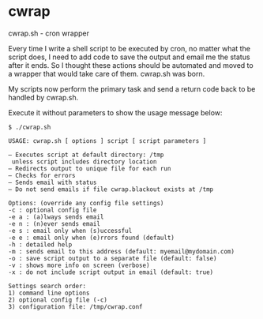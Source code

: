 # cwrap
cwrap.sh - cron wrapper

Every time I write a shell script to be executed by cron, no matter what the script does, I need to add code to save the output and email me the status after it ends. So I thought these actions should be automated and moved to a wrapper that would take care of them. cwrap.sh was born.

My scripts now perform the primary task and send a return code back to be handled by cwrap.sh.

Execute it without parameters to show the usage message below:

 ```
 $ ./cwrap.sh

 USAGE: cwrap.sh [ options ] script [ script parameters ]

– Executes script at default directory: /tmp
  unless script includes directory location
– Redirects output to unique file for each run
– Checks for errors
– Sends email with status
– Do not send emails if file cwrap.blackout exists at /tmp

Options: (override any config file settings)
-c : optional config file
-e a : (a)lways sends email
-e n : (n)ever sends email
-e s : email only when (s)uccessful
-e e : email only when (e)rrors found (default)
-h : detailed help
-m : sends email to this address (default: myemail@mydomain.com)
-o : save script output to a separate file (default: false)
-v : shows more info on screen (verbose)
-x : do not include script output in email (default: true)

Settings search order:
1) command line options
2) optional config file (-c)
3) configuration file: /tmp/cwrap.conf
```
